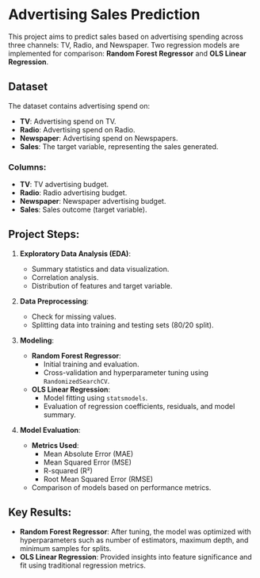 # Advertising Sales Prediction

This project aims to predict sales based on advertising spending across three channels: TV, Radio, and Newspaper. Two regression models are implemented for comparison: **Random Forest Regressor** and **OLS Linear Regression**.

## Dataset
The dataset contains advertising spend on:
- **TV**: Advertising spend on TV.
- **Radio**: Advertising spend on Radio.
- **Newspaper**: Advertising spend on Newspapers.
- **Sales**: The target variable, representing the sales generated.

### Columns:
- **TV**: TV advertising budget.
- **Radio**: Radio advertising budget.
- **Newspaper**: Newspaper advertising budget.
- **Sales**: Sales outcome (target variable).

## Project Steps:
1. **Exploratory Data Analysis (EDA)**:
   - Summary statistics and data visualization.
   - Correlation analysis.
   - Distribution of features and target variable.

2. **Data Preprocessing**:
   - Check for missing values.
   - Splitting data into training and testing sets (80/20 split).

3. **Modeling**:
   - **Random Forest Regressor**:
     - Initial training and evaluation.
     - Cross-validation and hyperparameter tuning using `RandomizedSearchCV`.
   - **OLS Linear Regression**:
     - Model fitting using `statsmodels`.
     - Evaluation of regression coefficients, residuals, and model summary.

4. **Model Evaluation**:
   - **Metrics Used**:
     - Mean Absolute Error (MAE)
     - Mean Squared Error (MSE)
     - R-squared (R²)
     - Root Mean Squared Error (RMSE)
   - Comparison of models based on performance metrics.

## Key Results:
- **Random Forest Regressor**: After tuning, the model was optimized with hyperparameters such as number of estimators, maximum depth, and minimum samples for splits.
- **OLS Linear Regression**: Provided insights into feature significance and fit using traditional regression metrics.
